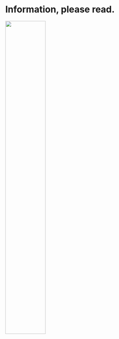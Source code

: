 # Information, please read.
<img src="[https://user-images.githubusercontent.com/16319829/81180309-2b51f000-8fee-11ea-8a78-ddfe8c3412a7.png](https://i.postimg.cc/kgnmctR2/Picsart-25-05-28-17-41-21-678.png)" width=50% height=50%>
